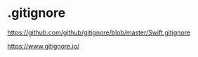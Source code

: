 # .gitignore
https://github.com/github/gitignore/blob/master/Swift.gitignore

https://www.gitignore.io/
